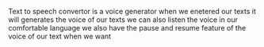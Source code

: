 Text to speech convertor is a voice generator
when we enetered our texts it will generates the voice of our texts
we can also listen the voice in our comfortable language
we also have the pause and resume feature of the voice of our text when we want

